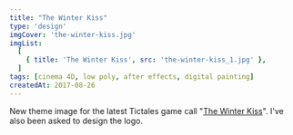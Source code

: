 ```yaml
---
title: "The Winter Kiss"
type: 'design'
imgCover: 'the-winter-kiss.jpg'
imgList:
  [
    { title: 'The Winter Kiss', src: 'the-winter-kiss_1.jpg' },
  ]
tags: [cinema 4D, low poly, after effects, digital painting]
createdAt: 2017-08-26
---
```

New theme image for the latest Tictales game call "[The Winter Kiss](http://thewinterkiss.com)". I've also been asked to design the logo.
<!--more-->